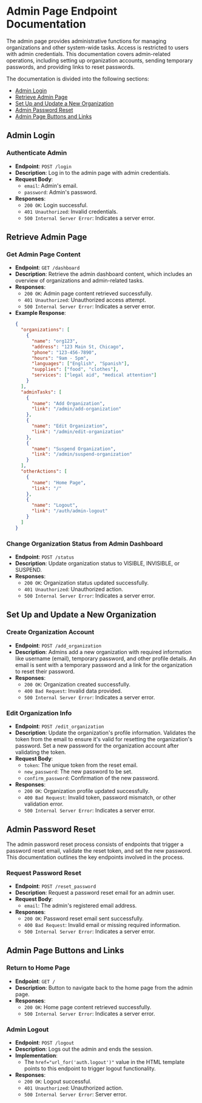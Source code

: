 # Admin Page Endpoint Documentation

The admin page provides administrative functions for managing organizations and other system-wide tasks. Access is restricted to users with admin credentials. This documentation covers admin-related operations, including setting up organization accounts, sending temporary passwords, and providing links to reset passwords.

The documentation is divided into the following sections:
- [Admin Login](#admin-login)
- [Retrieve Admin Page](#retrieve-admin-page)
- [Set Up and Update a New Organization](#set-up-and-update-a-new-organization)
- [Admin Password Reset](#admin-password-reset)
- [Admin Page Buttons and Links](#admin-page-buttons-and-links)

## Admin Login
### Authenticate Admin
- **Endpoint**: `POST /login`
- **Description**: Log in to the admin page with admin credentials.
- **Request Body**:
  - `email`: Admin's email.
  - `password`: Admin's password.
- **Responses**:
  - `200 OK`: Login successful.
  - `401 Unauthorized`: Invalid credentials.
  - `500 Internal Server Error`: Indicates a server error.

## Retrieve Admin Page
### Get Admin Page Content
- **Endpoint**: `GET /dashboard`
- **Description**: Retrieve the admin dashboard content, which includes an overview of organizations and admin-related tasks.
- **Responses**:
  - `200 OK`: Admin page content retrieved successfully.
  - `401 Unauthorized`: Unauthorized access attempt.
  - `500 Internal Server Error`: Indicates a server error.
- **Example Response**:
  ```json
  {
    "organizations": [
      {
        "name": "org123",
        "address": "123 Main St, Chicago",
        "phone": "123-456-7890",
        "hours": "9am - 5pm",
        "languages": ["English", "Spanish"],
        "supplies": ["food", "clothes"],
        "services": ["legal aid", "medical attention"]
      }
    ],
    "adminTasks": [
      {
        "name": "Add Organization",
        "link": "/admin/add-organization"
      },
      {
        "name": "Edit Organization",
        "link": "/admin/edit-organization"
      },
      {
        "name": "Suspend Organization",
        "link": "/admin/suspend-organization"
      }
    ],
    "otherActions": [
      {
        "name": "Home Page",
        "link": "/"
      },
      {
        "name": "Logout",
        "link": "/auth/admin-logout"
      }
    ]
  }
  ```

### Change Organization Status from Admin Dashboard
- **Endpoint**: `POST /status`
- **Description**: Update organization status to VISIBLE, INVISIBLE, or SUSPEND.
- **Responses**:
  - `200 OK`: Organization status updated successfully.
  - `401 Unauthorized`: Unauthorized action.
  - `500 Internal Server Error`: Indicates a server error.

## Set Up and Update a New Organization

### Create Organization Account
- **Endpoint**: `POST /add_organization`
- **Description**: Admins add a new organization with required information like username (email), temporary password, and other profile details. An email is sent with a temporary password and a link for the organization to reset their password.
- **Responses**:
  - `200 OK`: Organization created successfully.
  - `400 Bad Request`: Invalid data provided.
  - `500 Internal Server Error`: Indicates a server error.

### Edit Organization Info
- **Endpoint**: `POST /edit_organization`
- **Description**: Update the organization's profile information. Validates the token from the email to ensure it's valid for resetting the organization's password. Set a new password for the organization account after validating the token.
- **Request Body**:
  - `token`: The unique token from the reset email.
  - `new_password`: The new password to be set.
  - `confirm_password`: Confirmation of the new password.
- **Responses**:
  - `200 OK`: Organization profile updated successfully.
  - `400 Bad Request`: Invalid token, password mismatch, or other validation error.
  - `500 Internal Server Error`: Indicates a server error.

## Admin Password Reset
The admin password reset process consists of endpoints that trigger a password reset email, validate the reset token, and set the new password. This documentation outlines the key endpoints involved in the process.

### Request Password Reset
- **Endpoint**: `POST /reset_password`
- **Description**: Request a password reset email for an admin user.
- **Request Body**:
  - `email`: The admin's registered email address.
- **Responses**:
  - `200 OK`: Password reset email sent successfully.
  - `400 Bad Request`: Invalid email or missing required information.
  - `500 Internal Server Error`: Indicates a server error.

## Admin Page Buttons and Links
### Return to Home Page
- **Endpoint**: `GET /`
- **Description**: Button to navigate back to the home page from the admin page.
- **Responses**:
  - `200 OK`: Home page content retrieved successfully.
  - `500 Internal Server Error`: Indicates a server error.

### Admin Logout
- **Endpoint**: `POST /logout`
- **Description**: Logs out the admin and ends the session.
- **Implementation**:
  - The `href="url_for('auth.logout')"` value in the HTML template points to this endpoint to trigger logout functionality.
- **Responses**:
  - `200 OK`: Logout successful.
  - `401 Unauthorized`: Unauthorized action.
  - `500 Internal Server Error`: Server error.